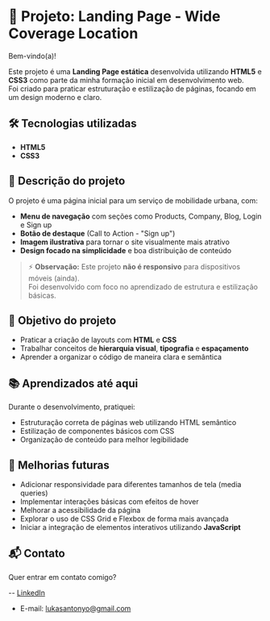 # 🚀 Projeto: Landing Page - Wide Coverage Location

Bem-vindo(a)!

Este projeto é uma **Landing Page estática** desenvolvida utilizando **HTML5** e **CSS3** como parte da minha formação inicial em desenvolvimento web.  
Foi criado para praticar estruturação e estilização de páginas, focando em um design moderno e claro.

## 🛠 Tecnologias utilizadas

- **HTML5**  
- **CSS3**

## 📄 Descrição do projeto

O projeto é uma página inicial para um serviço de mobilidade urbana, com:

- **Menu de navegação** com seções como Products, Company, Blog, Login e Sign up
- **Botão de destaque** (Call to Action - "Sign up")
- **Imagem ilustrativa** para tornar o site visualmente mais atrativo
- **Design focado na simplicidade** e boa distribuição de conteúdo

> ⚡ **Observação:** Este projeto **não é responsivo** para dispositivos móveis (ainda).  
> Foi desenvolvido com foco no aprendizado de estrutura e estilização básicas.

## 🎯 Objetivo do projeto

- Praticar a criação de layouts com **HTML** e **CSS**
- Trabalhar conceitos de **hierarquia visual**, **tipografia** e **espaçamento**
- Aprender a organizar o código de maneira clara e semântica

## 📚 Aprendizados até aqui

Durante o desenvolvimento, pratiquei:

- Estruturação correta de páginas web utilizando HTML semântico
- Estilização de componentes básicos com CSS
- Organização de conteúdo para melhor legibilidade

## 🧠 Melhorias futuras

- Adicionar responsividade para diferentes tamanhos de tela (media queries)
- Implementar interações básicas com efeitos de hover
- Melhorar a acessibilidade da página
- Explorar o uso de CSS Grid e Flexbox de forma mais avançada
- Iniciar a integração de elementos interativos utilizando **JavaScript**

## 📬 Contato

Quer entrar em contato comigo?

-- [LinkedIn](https://www.linkedin.com/in/lucky-silva/)
- E-mail: lukasantonyo@gmail.com
